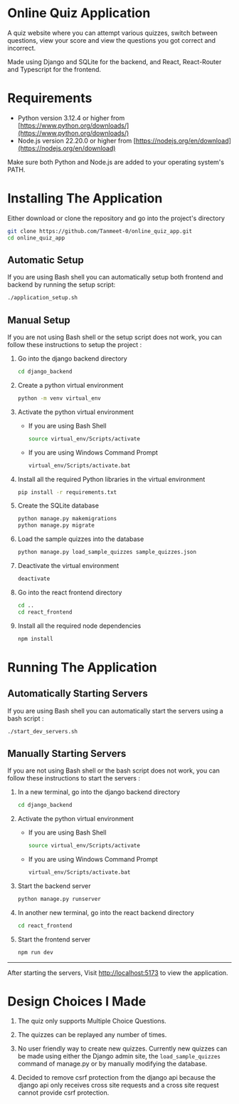 # Online Quiz Application

A quiz website where you can attempt various quizzes, switch between questions, view your score and view the questions you got correct and incorrect.

Made using Django and SQLite for the backend, and React, React-Router and Typescript for the frontend.

# Requirements

-   Python version 3.12.4 or higher from [https://www.python.org/downloads/](https://www.python.org/downloads/)
-   Node.js version 22.20.0 or higher from [https://nodejs.org/en/download](https://nodejs.org/en/download)

Make sure both Python and Node.js are added to your operating system's PATH.

# Installing The Application

Either download or clone the repository and go into the project's directory

```bash
git clone https://github.com/Tanmeet-0/online_quiz_app.git
cd online_quiz_app
```

## Automatic Setup

If you are using Bash shell you can automatically setup both frontend and backend by running the setup script:

```bash
./application_setup.sh
```

## Manual Setup

If you are not using Bash shell or the setup script does not work, you can follow these instructions to setup the project :

1. Go into the django backend directory

    ```bash
    cd django_backend
    ```

2. Create a python virtual environment

    ```bash
    python -m venv virtual_env
    ```

3. Activate the python virtual environment

    - If you are using Bash Shell

        ```bash
        source virtual_env/Scripts/activate
        ```

    - If you are using Windows Command Prompt
        ```bat
        virtual_env/Scripts/activate.bat
        ```

4. Install all the required Python libraries in the virtual environment

    ```bash
    pip install -r requirements.txt
    ```

5. Create the SQLite database

    ```bash
    python manage.py makemigrations
    python manage.py migrate
    ```

6. Load the sample quizzes into the database

    ```bash
    python manage.py load_sample_quizzes sample_quizzes.json
    ```

7. Deactivate the virtual environment

    ```bash
    deactivate
    ```

8. Go into the react frontend directory

    ```bash
    cd ..
    cd react_frontend
    ```

9. Install all the required node dependencies
    ```bash
    npm install
    ```

# Running The Application

## Automatically Starting Servers

If you are using Bash shell you can automatically start the servers using a bash script :

```bash
./start_dev_servers.sh
```

## Manually Starting Servers

If you are not using Bash shell or the bash script does not work, you can follow these instructions to start the servers :

1. In a new terminal, go into the django backend directory

    ```bash
    cd django_backend
    ```

2. Activate the python virtual environment

    - If you are using Bash Shell

        ```bash
        source virtual_env/Scripts/activate
        ```

    - If you are using Windows Command Prompt
        ```bat
        virtual_env/Scripts/activate.bat
        ```

3. Start the backend server

    ```bash
    python manage.py runserver
    ```

4. In another new terminal, go into the react backend directory

    ```bash
    cd react_frontend
    ```

5. Start the frontend server
    ```bash
    npm run dev
    ```

---

After starting the servers, Visit [http://localhost:5173](http://localhost:5173) to view the application.

# Design Choices I Made

1. The quiz only supports Multiple Choice Questions.

2. The quizzes can be replayed any number of times.

3. No user friendly way to create new quizzes. Currently new quizzes can be made using either the Django admin site, the `load_sample_quizzes` command of manage.py or by manually modifying the database.

4. Decided to remove csrf protection from the django api because the django api only receives cross site requests and a cross site request cannot provide csrf protection.
